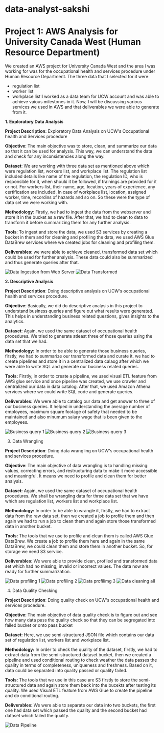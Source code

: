 # data-analyst-sakshi
# Project 1: AWS Analysis for University Canada West (Human Resource Department)
We created an AWS project for University Canada West and the area I was working for was for the occupational health and services procedure under Human Resource Department. The three data that I selected for it were
- regulation list
- worker list
- workplace list
I worked as a data team for UCW account and was able to achieve vaious milestones in it. Now, I will be discussing various services we used in AWS and that deliverables we were able to generate from it.

**1. Exploratory Data Analysis**

**Project Description:** Exploratory Data Analysis on UCW's Occupational health and Services procedure
 
**Objective**: The main objective was to store, clean, and summarize our data so that it can be used for analysis. This way, we can understand the data and check for any 
     inconsistencies along the way.

**Dataset**: We are working with three data set as mentioned above which were regulation list, workers list, and workplace list. The regulation list included details like name of the regulation, the regulation ID, who is responsible for it, when should it be followed, if trainings are provided for it or not. For workers list, their name, age, location, years of experience, any certification are included. In case of workplace list, location, assigned worker, time, recordins of hazards and so on. So these were the type of data set we were working with.

**Methodology**: Firstly, we had to ingest the data from the webserver and store it in the bucket as a raw file. After that, we had to clean to data to transform it before summarizing them for any further analysis.

**Tools**: To ingest and store the data, we used S3 services by creating a bucket in them and for cleaning and profiling the data, we used AWS Glue DataBrew services where we created jobs for cleaning and profiling them.

**Deliverables**: we were able to achieve cleaned, transformed data set which could be used for further analysis. These data could also be summarized and thus generate queries after that.

![Data Ingestion from Web Server](https://github.com/Sakshi-Pokhrel/data-analyst-sakshi/blob/main/draw.io%20file%202.png?raw=true) 
![Data Transformed](https://github.com/Sakshi-Pokhrel/data-analyst-sakshi/blob/main/drawio.2.png?raw=true)


**2. Descriptive Analysis**

**Project Description**: Doing descriptive analysis on UCW's occupational health and services procedure.

**Objective**: Basically, we did do descriptive analysis in this project to understand business queries and figure out what results were generated. This helps in understanding business related questions, gives insights to the analytics.

**Dataset:** Again, we used the same dataset of occupational health procedures. We tried to generate atleast three of those queries using the data set that we had.

**Methodology:** In order to be able to generate those business queries, firstly, we had to summarize our transformed data and curate it. we had to create pipelines and store it in a centralized data calaog after which we were able to write SQL and generate our business related queries.

**Tools:** Firstly, in order to create a pipeline, we used visual ETL feature from AWS glue service and once pipeline was created, we use crawler and centralized our data in data catalog. After that, we used Amazon Athena services where we could write SQL code and generate queries.

**Deliverables**: We were able to catalog our data and get answer to three of our business queries. It helped in understanding the average number of employees, maximum square footage of safety that needed to be maintained and also minumum salary wage that is been given to the employees.

![Business query 1](https://github.com/Sakshi-Pokhrel/data-analyst-sakshi/blob/main/ss4.png?raw=true)
![Business query 2](https://github.com/Sakshi-Pokhrel/data-analyst-sakshi/blob/main/ss5.png?raw=true)
![Business query 3](https://github.com/Sakshi-Pokhrel/data-analyst-sakshi/blob/main/ss6.png?raw=true)

3. Data Wrangling

**Project Description**: Doing data wrangling on UCW's occupational health and services procedure.

**Objective**: The main objective of data wrangling is to handling missing values, correcting errors, and restructuring data to make it more accessible and meaningful. It means we need to profile and clean them for better analysis.

**Dataset:** Again, we used the same dataset of occupational health procedures. We shall be wrangling data for three data set that we have which are regulation list, workers list and workplace list. 

**Methodology:** In order to be able to wrangle it, firstly, we had to extract data from the raw data set, then we created a job to profile them and then again we had to run a job to clean them and again store those transformed data in another bucket.

**Tools:** The tools that we use to profile and clean them is called AWS Glue DataBrew. We create a job to profile them here and again in the same DataBrew, we could clean them and store them in another bucket. So, for storage we need S3 service.

**Deliverables**: We were able to provide clean, profiled and transformed data set which had no missing, invalid or incorrect values. The data now are ready for further summarization.

![Data profiling 1](https://github.com/Sakshi-Pokhrel/data-analyst-sakshi/blob/main/regulation%20list%20profiling%202.png?raw=true)
![Data profiling 2](https://github.com/Sakshi-Pokhrel/data-analyst-sakshi/blob/main/workers%20list%20profiling%202.png?raw=true)
![Data profilimg 3](https://github.com/Sakshi-Pokhrel/data-analyst-sakshi/blob/main/workplace%20list%20profilig%202.png?raw=true)
![Data cleaning all](https://github.com/Sakshi-Pokhrel/data-analyst-sakshi/blob/main/Cleaning%20all%203%20jobs.png?raw=true)

4. Data Quality Checking

**Project Description**: Doing quality check on UCW's occupational health and services procedure.

**Objective**: The main objective of data quality check is to figure out and see how many data pass the quality check so that they can be segregated into failed bucket or onto pass bucket

**Dataset:** Here, we use semi-structured JSON file which contains our data set of regulation list, workers list and workplace list. 

**Methodology:** In order to check the quality of the dataset, firstly, we had to extract data from the semi-structured dataset bucket, then we created a pipeline and used conditional routing to check weather the data passes the quality in terms of completeness, uniqueness and freshness. Based on it, data could be separated into quality passed or quality failed.

**Tools:** The tools that we use in this case are S3 firstly to store the semi-structured data and again store them back into the bucekts after testing its quality. We used Visual ETL feature from AWS Glue to create the pipeline and do conditional routing.

**Deliverables**: We were able to separate our data into two buckets, the first one had data set which passed the quality and the second bucket had dataset which failed the quality.

![Data Pipeline](https://github.com/Sakshi-Pokhrel/data-analyst-sakshi/blob/main/CA8-1.png?raw=true)

   


